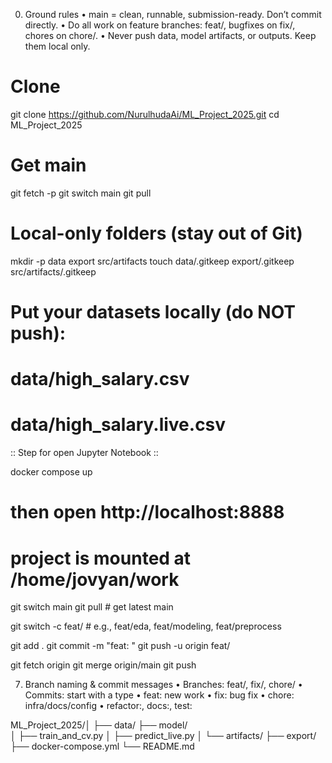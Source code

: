 0) Ground rules
	•	main = clean, runnable, submission-ready. Don’t commit directly.
	•	Do all work on feature branches: feat/<task>, bugfixes on fix/<issue>, chores on chore/<thing>.
	•	Never push data, model artifacts, or outputs. Keep them local only.

# Clone
git clone https://github.com/NurulhudaAi/ML_Project_2025.git
cd ML_Project_2025

# Get main
git fetch -p
git switch main
git pull

# Local-only folders (stay out of Git)
mkdir -p data export src/artifacts
touch data/.gitkeep export/.gitkeep src/artifacts/.gitkeep

# Put your datasets locally (do NOT push):
# data/high_salary.csv
# data/high_salary.live.csv




:: Step for open Jupyter Notebook ::

docker compose up
# then open http://localhost:8888
# project is mounted at /home/jovyan/work

git switch main
git pull                 # get latest main

git switch -c feat/<your-task>    # e.g., feat/eda, feat/modeling, feat/preprocess

git add .
git commit -m "feat: <what you did>"
git push -u origin feat/<your-task>

git fetch origin
git merge origin/main
git push

7) Branch naming & commit messages
	•	Branches: feat/<work>, fix/<issue>, chore/<task>
	•	Commits: start with a type
	•	feat: new work
	•	fix: bug fix
	•	chore: infra/docs/config
	•	refactor:, docs:, test:


ML_Project_2025/│
├── data/
├── model/          
│    ├── train_and_cv.py
│    ├── predict_live.py
│    └── artifacts/
├── export/
├── docker-compose.yml
└── README.md
